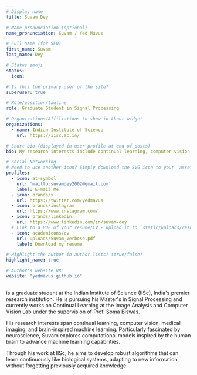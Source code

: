 ```yaml
---
# Display name
title: Suvam Dey

# Name pronunciation (optional)
name_pronunciation: Suvam / Yed Mavus

# Full name (for SEO)
first_name: Suvam
last_name: Dey

# Status emoji
status:
  icon:

# Is this the primary user of the site?
superuser: true

# Role/position/tagline
role: Graduate Student in Signal Processing

# Organizations/Affiliations to show in About widget
organizations:
  - name: Indian Institute of Science
    url: https://iisc.ac.in/

# Short bio (displayed in user profile at end of posts)
bio: My research interests include continual learning, computer vision, medical imaging and brain inspired machine learning.

# Social Networking
# Need to use another icon? Simply download the SVG icon to your `assets/media/icons/` folder.
profiles:
  - icon: at-symbol
    url: 'mailto:suvamdey2002@gmail.com'
    label: E-mail Me
  - icon: brands/x
    url: https://twitter.com/yedmavus
  - icon: brands/instagram
    url: https://www.instagram.com/
  - icon: brands/linkedin
    url: https://www.linkedin.com/in/suvam-dey
  # Link to a PDF of your resume/CV - upload it to `static/uploads/resume.pdf`
  - icon: academicons/cv
    url: uploads/Suvam_Verbose.pdf
    label: Download my resume

# Highlight the author in author lists? (true/false)
highlight_name: true

# Author's website URL
website: "yedmavus.github.io"
---
```


 is a graduate student at the Indian Institute of Science (IISc), India's premier research institution. He is pursuing his Master's in Signal Processing and currently works on Continual Learning at the Image Analysis and Computer Vision Lab under the supervision of Prof. Soma Biswas.

His research interests span continual learning, computer vision, medical imaging, and brain-inspired machine learning. Particularly fascinated by neuroscience, Suvam explores computational models inspired by the human brain to advance machine learning capabilities.

Through his work at IISc, he aims to develop robust algorithms that can learn continuously like biological systems, adapting to new information without forgetting previously acquired knowledge.